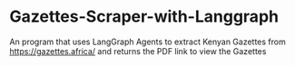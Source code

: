 ﻿# Gazettes-Scraper-with-Langgraph

 An program that uses LangGraph Agents to extract Kenyan Gazettes from https://gazettes.africa/ and returns the PDF link to view the Gazettes

